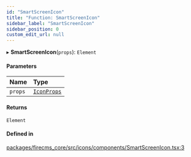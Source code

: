 ```yaml
---
id: "SmartScreenIcon"
title: "Function: SmartScreenIcon"
sidebar_label: "SmartScreenIcon"
sidebar_position: 0
custom_edit_url: null
---
```


▸ **SmartScreenIcon**(`props`): `Element`

#### Parameters

| Name | Type |
| :------ | :------ |
| `props` | [`IconProps`](../types/IconProps.md) |

#### Returns

`Element`

#### Defined in

[packages/firecms_core/src/icons/components/SmartScreenIcon.tsx:3](https://github.com/FireCMSco/firecms/blob/d45f3739/packages/firecms_core/src/icons/components/SmartScreenIcon.tsx#L3)
